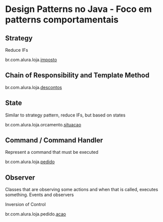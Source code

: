 # Design Patterns no Java - Foco em patterns comportamentais

## Strategy

Reduce IFs

br.com.alura.loja.[imposto](src%2Fmain%2Fjava%2Fbr%2Fcom%2Falura%2Floja%2Fimposto)

## Chain of Responsibility and Template Method

br.com.alura.loja.[descontos](src%2Fmain%2Fjava%2Fbr%2Fcom%2Falura%2Floja%2Fdescontos)

## State

Similar to strategy pattern, reduce IFs, but based on states

br.com.alura.loja.orcamento.[situacao](src%2Fmain%2Fjava%2Fbr%2Fcom%2Falura%2Floja%2Forcamento%2Fsituacao)


## Command / Command Handler

Represent a command that must be executed

br.com.alura.loja.[pedido](src%2Fmain%2Fjava%2Fbr%2Fcom%2Falura%2Floja%2Fpedido)

## Observer

Classes that are observing some actions and when that is called, executes something. Events and observers

Inversion of Control

br.com.alura.loja.pedido.[acao](src%2Fmain%2Fjava%2Fbr%2Fcom%2Falura%2Floja%2Fpedido%2Facao)